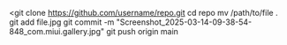 <git clone https://github.com/username/repo.git
cd repo
mv /path/to/file .
git add file.jpg
git commit -m "Screenshot_2025-03-14-09-38-54-848_com.miui.gallery.jpg"
git push origin main